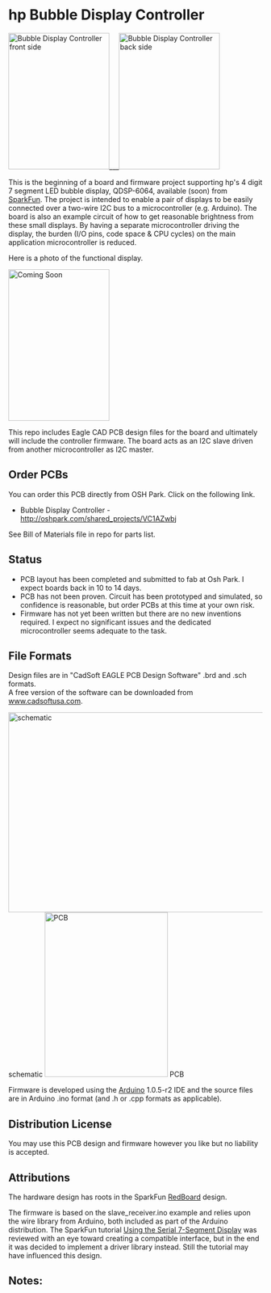 # hp Bubble Display Controller  

<img src="https://raw2.github.com/uChip/BubbleDisplay/master/board_front.png" alt="Bubble Display Controller front side" height="270" width="200">___<img src="https://raw2.github.com/uChip/BubbleDisplay/master/board_back.png" alt="Bubble Display Controller back side" height="270" width="200">  

This is the beginning of a board and firmware project supporting hp's 4 digit 7 segment LED bubble display, QDSP-6064, available (soon) from [SparkFun](https://www.sparkfun.com/products/12710).  The project is intended to enable a pair of displays to be easily connected over a two-wire I2C bus to a microcontroller (e.g. Arduino).  The board is also an example circuit of how to get reasonable brightness from these small displays.  By having a separate microcontroller driving the display, the burden (I/O pins, code space & CPU cycles) on the main application microcontroller is reduced.


Here is a photo of the functional display.  

<img src="https://raw2.github.com/uChip/BubbleDisplay/master/board_front.jpg" alt="Coming Soon" height="300" width="200">  

This repo includes Eagle CAD PCB design files for the board and ultimately will include the controller firmware.  The board acts as an I2C slave driven from another microcontroller as I2C master.

## Order PCBs  

You can order this PCB directly from OSH Park.  Click on the following link.  
  * Bubble Display Controller - http://oshpark.com/shared_projects/VC1AZwbj  

See Bill of Materials file in repo for parts list.  

## Status  
  * PCB layout has been completed and submitted to fab at Osh Park.  I expect boards back in 10 to 14 days.
  * PCB has not been proven.  Circuit has been prototyped and simulated, so confidence is reasonable, but order PCBs at this time at your own risk.
  * Firmware has not yet been written but there are no new inventions required.  I expect no significant issues and the dedicated microcontroller seems adequate to the task.

## File Formats  

Design files are in "CadSoft EAGLE PCB Design Software" .brd and .sch formats.  
A free version of the software can be downloaded from www.cadsoftusa.com.  

<img src="https://raw.github.com/uChip/BubbleDisplay/master/BubbleDisplay_sch.PNG" alt="schematic" height="396" width="531">  
schematic  

<img src="https://raw.github.com/uChip/BubbleDisplay/master/BubbleDisplay_brd.PNG" alt="PCB" height="326" width="244">  
PCB   

Firmware is developed using the [Arduino](http://arduino.cc/) 1.0.5-r2 IDE and the source files are in Arduino .ino format (and .h or .cpp formats as applicable).

## Distribution License  

You may use this PCB design and firmware however you like but no liability is accepted.  

## Attributions

The hardware design has roots in the SparkFun [RedBoard](https://www.sparkfun.com/products/11575) design.  

The firmware is based on the slave_receiver.ino example and relies upon the wire library from Arduino, both included as part of the Arduino distribution.  The SparkFun tutorial [Using the Serial 7-Segment Display](https://learn.sparkfun.com/tutorials/using-the-serial-7-segment-display) was reviewed with an eye toward creating a compatible interface, but in the end it was decided to implement a driver library instead.  Still the tutorial may have influenced this design.


## Notes:

